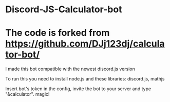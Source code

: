 # Discord-JS-Calculator-bot
# The code is forked from https://github.com/DJj123dj/calculator-bot/
I made this bot compatible with the newest discord.js version

To run this you need to install node.js and these libraries: discord.js, mathjs

Insert bot's token in the config, invite the bot to your server and type "&calculator". magic!
